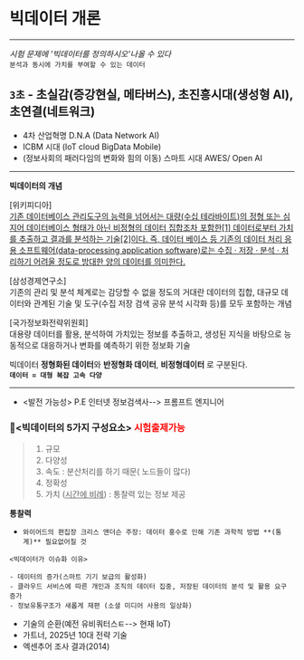 # 빅데이터 개론
***
_시험 문제에 '빅데이터를 정의하시오'나올 수 있다_ <br>
` 분석과 동시에 가치를 부여할 수 있는 데이터 `
## `3초` -  초실감(증강현실, 메타버스), 초진흥시대(생성형 AI), 초연결(네트워크)
- 4차 산업혁명 D.N.A (Data Network AI)
- ICBM 시대 (IoT cloud BigData Mobile)
- (정보사회의 패러다임의 변화와 힘의 이동) 스마트 시대 AWES/ Open AI
***

**빅데이터의 개념**<br> 

[위키피디아]<br>
<ins>기존 데이터베이스 관리도구의 능력을 넘어서는 대량(수십 테라바이트)의 정형 또는 심지어 데이터베이스 형태가 아닌 비정형의 데이터 집합조차 포함한[1] 데이터로부터 가치를 추출하고 결과를 분석하는 기술[2]이다. 즉, 데이터 베이스 등 기존의 데이터 처리 응용 소프트웨어(data-processing application software)로는 수집 · 저장 · 분석 · 처리하기 어려울 정도로 방대한 양의 데이터를 의미한다.</ins><br>

[삼성경제연구소]<br> 
기존의 관리 및 분석 체계로는 감당할 수 없을 정도의 거대란 데이터의 집합, 대규모 데이터와 관계된 기술 및 도구(수집 저장 검색 공유 분석 시각화 등)를 모두 포함하는 개념<br>

[국가정보화전략위원회]<br> 
대용량 데이터를 활용, 분석하여 가치있는 정보를 추출하고, 생성된 지식을 바탕으로 능동적으로 대응하거나 변화를 예측하기 위한 정보화 기술<br>


빅데이터 **정형화된 데이터**와 **반정형화 데이터**, **비정형데이터** 로 구분된다. <br>
**` 데이터 = 대형 복잡 고속 다양 `**

***
- <발전 가능성> P.E 인터넷 정보검색사--> 프롬프트 엔지니어 <br>

### 📍<빅데이터의 5가지 구성요소> <span style="color:red"> 시험출제가능 </span>
> 1. 규모
> 2. 다양성
> 3. 속도 : 분산처리를 하기 때문( 노드들이 많다)
> 4. 정확성
> 5. 가치 (<ins>시간에 비례</ins>) : 통찰력 있는 정보 제공

**통찰력**

- ` 와이어드의 편집장 크리스 앤더슨 주장: 데이터 홍수로 인해 기존 과학적 방법 **(통계)** 필요없어질 것 `

~~~
<빅데이터가 이슈화 이유>

- 데이터의 증가(스마트 기기 보급의 활성화)
- 클라우드 서비스에 따른 개인과 조직의 데이터 집중, 저장된 데이터의 분석 및 활용 요구 증가
- 정보유통구조가 새롭게 재편 (소셜 미디어 사용의 일상화)
~~~

- 기술의 순환(예전 유비쿼터스ㅌ--> 현재 IoT)
- 가트너, 2025년 10대 전략 기술
- 엑센추어 조사 결과(2014)
